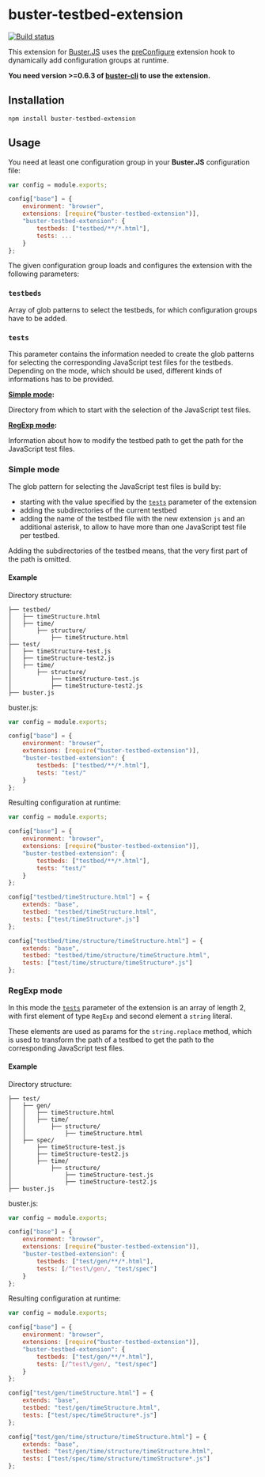 # buster-testbed-extension

[![Build status](https://secure.travis-ci.org/ppi-ag/buster-testbed-extension.png?branch=master)](http://travis-ci.org/ppi-ag/buster-testbed-extension)

This extension for [Buster.JS](busterjs.org) uses the
[preConfigure](http://docs.busterjs.org/en/latest/developers/extensions/#hook-preConfigure)
extension hook to dynamically add configuration groups at runtime.

**You need version >=0.6.3 of [buster-cli](https://www.npmjs.org/package/buster-cli) to use the extension.**


## Installation

`npm install buster-testbed-extension`


## Usage

You need at least one configuration group in your **Buster.JS** configuration file:
```JavaScript
var config = module.exports;

config["base"] = {
    environment: "browser",
	extensions: [require("buster-testbed-extension")],
	"buster-testbed-extension": {
		testbeds: ["testbed/**/*.html"],
		tests: ...
	}
};
```
The given configuration group loads and configures the extension with the following parameters:

### `testbeds`
Array of glob patterns to select the testbeds, for which configuration groups have to be added.

### `tests`

This parameter contains the information needed to create the glob patterns for selecting the
corresponding JavaScript test files for the testbeds. Depending on the mode, which should be used,
different kinds of informations has to be provided.

**[Simple mode](#simple-mode):**

Directory from which to start with the selection of the JavaScript test files.

**[RegExp mode](#regexp-mode):**

Information about how to modify the testbed path to get the path for the JavaScript test files. 


### Simple mode

The glob pattern for selecting the JavaScript test files is build by:

* starting with the value specified by the [`tests`](#tests) parameter of the extension
* adding the subdirectories of the current testbed
* adding the name of the testbed file with the new extension `js` and an additional asterisk,
  to allow to have more than one JavaScript test file per testbed.

Adding the subdirectories of the testbed means, that the very first part of the
path is omitted. 

#### Example

Directory structure:
```
├── testbed/
│   ├── timeStructure.html
│   ├── time/
│       ├── structure/
│           ├── timeStructure.html
├── test/
│   ├── timeStructure-test.js
│   ├── timeStructure-test2.js
│   ├── time/
│       ├── structure/
│           ├── timeStructure-test.js
│           ├── timeStructure-test2.js
├── buster.js
```

buster.js:
```JavaScript
var config = module.exports;

config["base"] = {
    environment: "browser",
	extensions: [require("buster-testbed-extension")],
	"buster-testbed-extension": {
		testbeds: ["testbed/**/*.html"],
		tests: "test/"
	}
};
```

Resulting configuration at runtime:
```JavaScript
var config = module.exports;

config["base"] = {
    environment: "browser",
	extensions: [require("buster-testbed-extension")],
	"buster-testbed-extension": {
		testbeds: ["testbed/**/*.html"],
		tests: "test/"
	}
};

config["testbed/timeStructure.html"] = {
    extends: "base",
    testbed: "testbed/timeStructure.html",
    tests: ["test/timeStructure*.js"]
};

config["testbed/time/structure/timeStructure.html"] = {
    extends: "base",
    testbed: "testbed/time/structure/timeStructure.html",
    tests: ["test/time/structure/timeStructure*.js"]
};
```

### RegExp mode

In this mode the [`tests`](#tests) parameter of the extension is an array of length 2,
with first element of type `RegExp` and second element a `string` literal.

These elements are used as params for the `string.replace` method,
which is used to transform the path of a testbed to get the path
to the corresponding JavaScript test files.

#### Example

Directory structure:
```
├── test/
│   ├── gen/
│   │   ├── timeStructure.html
│   │   ├── time/
│   │       ├── structure/
│   │           ├── timeStructure.html
│   ├── spec/
│       ├── timeStructure-test.js
│       ├── timeStructure-test2.js
│       ├── time/
│           ├── structure/
│               ├── timeStructure-test.js
│               ├── timeStructure-test2.js
├── buster.js
```

buster.js:
```JavaScript
var config = module.exports;

config["base"] = {
    environment: "browser",
	extensions: [require("buster-testbed-extension")],
	"buster-testbed-extension": {
		testbeds: ["test/gen/**/*.html"],
		tests: [/^test\/gen/, "test/spec"]
	}
};
```

Resulting configuration at runtime:
```JavaScript
var config = module.exports;

config["base"] = {
    environment: "browser",
	extensions: [require("buster-testbed-extension")],
	"buster-testbed-extension": {
		testbeds: ["test/gen/**/*.html"],
		tests: [/^test\/gen/, "test/spec"]
	}
};

config["test/gen/timeStructure.html"] = {
    extends: "base",
    testbed: "test/gen/timeStructure.html",
    tests: ["test/spec/timeStructure*.js"]
};

config["test/gen/time/structure/timeStructure.html"] = {
    extends: "base",
    testbed: "test/gen/time/structure/timeStructure.html",
    tests: ["test/spec/time/structure/timeStructure*.js"]
};
```
